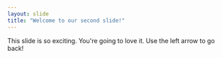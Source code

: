 ```yaml
---
layout: slide
title: "Welcome to our second slide!"
---
```

This slide is so exciting. You're going to love it.
Use the left arrow to go back!
